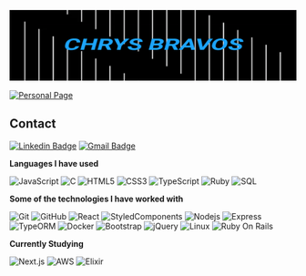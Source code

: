 
![Header](cb-gif.gif)

[![Personal Page](https://img.shields.io/badge/-Personal_Page-000000?style=for-the-badge&logo=javascript&logoColor=white)](https://www.inf.ufpr.br/cnb18/)

## Contact

[![Linkedin Badge](https://img.shields.io/badge/-LinkedIn-blue?style=flat-square&logo=Linkedin&logoColor=white&link=https://www.linkedin.com/in/chrystopher-bravos-3252041bb//)](https://www.linkedin.com/in/chrystopher-bravos-3252041bb/)
[![Gmail Badge](https://img.shields.io/badge/-Gmail-c14438?style=flat-square&logo=Gmail&logoColor=white&link=mailto:cnbravos5@gmail.com)](mailto:cnbravos5@gmail.com)

**Languages I have used**

![JavaScript](https://img.shields.io/badge/-JavaScript-black?style=flat-square&logo=javascript)
![C](https://img.shields.io/badge/-A8B9CC?style=flat-square&logo=c&logoColor=white)
![HTML5](https://img.shields.io/badge/-HTML5-E34F26?style=flat-square&logo=html5&logoColor=white)
![CSS3](https://img.shields.io/badge/-CSS3-1572B6?style=flat-square&logo=css3)
![TypeScript](https://img.shields.io/badge/-TypeScript-000000?style=flat-square&logo=typescript)
![Ruby](https://img.shields.io/badge/-Ruby-ffffff?style=flat-square&logo=ruby&logoColor=B31E1E)
![SQL](https://img.shields.io/badge/-SQL-white?style=flat&logo=MySQL)

**Some of the technologies I have worked with**

![Git](https://img.shields.io/badge/-Git-black?style=flat-square&logo=git)
![GitHub](https://img.shields.io/badge/-GitHub-181717?style=flat-square&logo=github)
![React](https://img.shields.io/badge/-React-black?style=flat-square&logo=React&logoColor=61DAFB)
![StyledComponents](https://img.shields.io/badge/-Styled--Components-white?style=flat-square&logo=styled-components&logoColor=DB7093)
![Nodejs](https://img.shields.io/badge/-Nodejs-black?style=flat-square&logo=Node.js)
![Express](https://img.shields.io/badge/-Express-000000?style=flat&logo=Express&logoColor=white)
![TypeORM](https://img.shields.io/badge/-TypeORM-000000?style=flat&logo=TypeORM)
![Docker](https://img.shields.io/badge/-Docker-black?style=flat-square&logo=docker)
![Bootstrap](https://img.shields.io/badge/-Bootstrap-563D7C?style=flat-square&logo=bootstrap)
![jQuery](https://img.shields.io/badge/-jQuery-000000?style=flat&logo=jQuery&logoColor=0769AD)
![Linux](https://img.shields.io/badge/-Linux-000000?style=flat&logo=linux&logoColor=FCC624)
![Ruby On Rails](https://img.shields.io/badge/-Ruby_on_Rails-ffffff?style=flat-square&logo=ruby-on-rails&logoColor=B31E1E)

**Currently Studying**

![Next.js](https://img.shields.io/badge/-Next.js-white?style=flat-square&logo=Next.js&logoColor=black)
![AWS](https://img.shields.io/badge/-AWS-FF9900?style=flat-square&logo=Amazon-AWS&logoColor=232F3E)
![Elixir](https://img.shields.io/badge/-Elixir-FFFFFF?style=flat-square&logo=Elixir&logoColor=4B275F)
